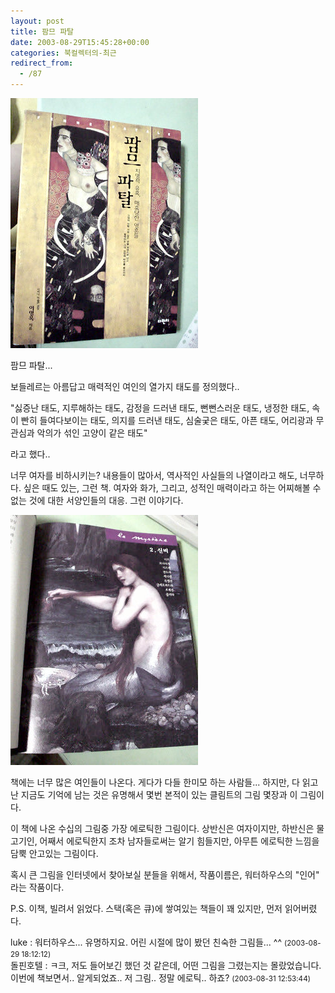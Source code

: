```yaml
---
layout: post
title: 팜므 파탈
date: 2003-08-29T15:45:28+00:00
categories: 북컬렉터의-최근
redirect_from:
  - /87
---
```


![ ](/assets/media/logs_archives_DSC01546.jpg)

팜므 파탈...

보들레르는 아름답고 매력적인 여인의 열가지 태도를 정의했다..

"싫증난 태도, 지루해하는 태도, 감정을 드러낸 태도, 뻔뻔스러운 태도, 냉정한 태도, 속이 빤히 들여다보이는 태도, 의지를 드러낸 태도, 심술궂은 태도, 아픈 태도, 어리광과 무관심과 악의가 섞인 고양이 같은 태도"

라고 했다..

너무 여자를 비하시키는? 내용들이 많아서, 역사적인 사실들의 나열이라고 해도, 너무하다. 싶은 때도 있는, 그런 책. 여자와 화가, 그리고, 성적인 매력이라고 하는 어찌해볼 수 없는 것에 대한 서양인들의 대응. 그런 이야기다.

![ ](/assets/media/logs_archives_DSC01548.jpg)

책에는 너무 많은 여인들이 나온다. 게다가 다들 한미모 하는 사람들... 하지만, 다 읽고난 지금도 기억에 남는 것은 유명해서 몇번 본적이 있는 클림트의 그림 몇장과 이 그림이다.

이 책에 나온 수십의 그림중 가장 에로틱한 그림이다. 상반신은 여자이지만, 하반신은 물고기인, 어째서 에로틱한지 조차 남자들로써는 알기 힘들지만, 아무튼 에로틱한 느낌을 담뿍 안고있는 그림이다.

혹시 큰 그림을 인터넷에서 찾아보실 분들을 위해서, 작품이름은, 워터하우스의 "인어" 라는 작품이다.

P.S. 이책, 빌려서 읽었다. 스택(혹은 큐)에 쌓여있는 책들이 꽤 있지만, 먼저 읽어버렸다.
<div id=comments>
<div class=comment>
<!--- cmt:189 --->
<!--- mail: --->
<!--- parent:0 --->
luke : 
워터하우스... 유명하지요. 어린 시절에 많이 봤던 친숙한 그림들... ^^
 <small>(2003-08-29 18:12:12)</small>
</div>
<div class=comment>
<!--- cmt:190 --->
<!--- mail: --->
<!--- parent:0 --->
돌핀호텔 : 
ㅋ크, 저도 들어보긴 했던 것 같은데, 어떤 그림을 그렸는지는 몰랐었습니다. 이번에 책보면서.. 알게되었죠.. 저 그림.. 정말 에로틱.. 하죠?
 <small>(2003-08-31 12:53:44)</small>
</div>
</div>
